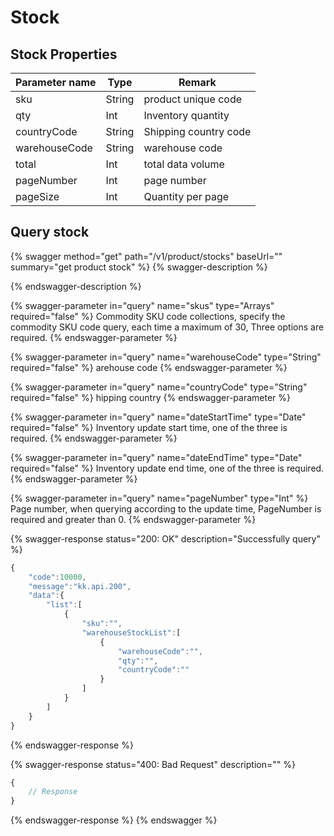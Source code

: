 # Stock

## Stock Properties

| Parameter name | Type   | Remark                |
| -------------- | ------ | --------------------- |
| sku            | String | product unique code   |
| qty            | Int    | Inventory quantity    |
| countryCode    | String | Shipping country code |
| warehouseCode  | String | warehouse code        |
| total          | Int    | total data volume     |
| pageNumber     | Int    | page number           |
| pageSize       | Int    | Quantity per page     |

## Query stock

{% swagger method="get" path="/v1/product/stocks" baseUrl="" summary="get product stock" %}
{% swagger-description %}

{% endswagger-description %}

{% swagger-parameter in="query" name="skus" type="Arrays" required="false" %}
Commodity SKU code collections, specify the commodity SKU code query, each time a maximum of 30, Three options are required.
{% endswagger-parameter %}

{% swagger-parameter in="query" name="warehouseCode" type="String" required="false" %}
arehouse code
{% endswagger-parameter %}

{% swagger-parameter in="query" name="countryCode" type="String" required="false" %}
hipping country
{% endswagger-parameter %}

{% swagger-parameter in="query" name="dateStartTime" type="Date" required="false" %}
Inventory update start time, one of the three is required.
{% endswagger-parameter %}

{% swagger-parameter in="query" name="dateEndTime" type="Date" required="false" %}
Inventory update end time, one of the three is required.
{% endswagger-parameter %}

{% swagger-parameter in="query" name="pageNumber" type="Int" %}
Page number, when querying according to the update time, PageNumber is required and greater than 0.
{% endswagger-parameter %}

{% swagger-response status="200: OK" description="Successfully query" %}
```javascript
{
    "code":10000,
    "message":"kk.api.200",
    "data":{
        "list":[
            {
                "sku":"",
                "warehouseStockList":[
                    {
                        "warehouseCode":"",
                        "qty":"",
                        "countryCode":""
                    }
                ]
            }
        ]
    }
}
```
{% endswagger-response %}

{% swagger-response status="400: Bad Request" description="" %}
```javascript
{
    // Response
}
```
{% endswagger-response %}
{% endswagger %}
